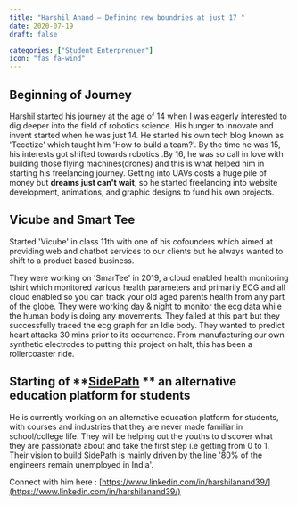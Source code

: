 ```yaml
---
title: "Harshil Anand – Defining new boundries at just 17 "
date: 2020-07-19
draft: false

categories: ["Student Enterprenuer"]
icon: "fas fa-wind"
---
```


## Beginning of Journey

Harshil started his journey at the age of 14 when I was eagerly interested to dig deeper into the field of robotics science. His hunger to innovate and invent started when he was just 14. He started his own tech blog known as 'Tecotize' which taught him 'How to build a team?'. By the time he was 15, his interests got shifted towards robotics .By 16, he was so call in love with building those flying machines(drones) and this is what helped him in starting his freelancing journey. Getting into UAVs costs a huge pile of money but **dreams just can't wait**, so he started freelancing into website development, animations, and graphic designs to fund his own projects.
## Vicube and Smart Tee
Started 'Vicube' in class 11th with one of his cofounders which aimed at providing web and chatbot services to our clients but he always wanted to shift to a product based business. 

They were working on 'SmarTee' in 2019, a cloud enabled health monitoring tshirt which monitored various health parameters and primarily ECG and all cloud enabled so you can track your old aged parents health from any part of the globe. They were working day & night to monitor the ecg data while the human body is doing any movements. They failed at this part but they successfully traced the ecg graph for an Idle body. They wanted to predict heart attacks 30 mins prior to its occurrence. From manufacturing our own synthetic electrodes to putting this project on halt, this has been a rollercoaster ride.
## Starting of  **[SidePath]( https://thesidepath.in/) ** an alternative education platform for students
He is currently working on an alternative education platform for students, with courses and industries that they are never made familiar in school/college life. They will be helping out the youths to discover what they are passionate about and take the first step i.e getting from 0 to 1. Their vision to build SidePath is mainly driven by the line '80% of the engineers remain unemployed in India'.

Connect with him here : [https://www.linkedin.com/in/harshilanand39/](https://www.linkedin.com/in/harshilanand39/)

